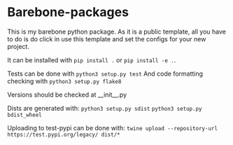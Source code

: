 # Barebone-packages
This is my barebone python package.
As it is a public template, all you have to do is do click in use this template and set the configs for your new project.


It can be installed with `pip install .` or `pip install -e .`.

Tests can be done with `python3 setup.py test`
And code formatting checking with `python3 setup.py flake8`

Versions should be checked at \_\_init__.py

Dists are generated with:
`python3 setup.py sdist`
`python3 setup.py bdist_wheel`

Uploading to test-pypi can be done with:
`twine upload --repository-url https://test.pypi.org/legacy/ dist/*`